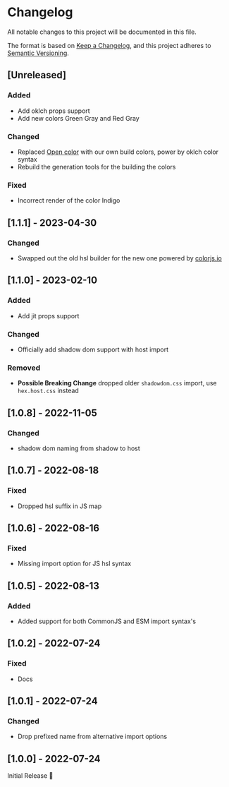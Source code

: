 # Changelog
All notable changes to this project will be documented in this file.

The format is based on [Keep a Changelog](https://keepachangelog.com/en/1.0.0/),
and this project adheres to [Semantic Versioning](https://semver.org/spec/v2.0.0.html).

## [Unreleased]

### Added
- Add oklch props support
- Add new colors Green Gray and Red Gray

### Changed
- Replaced [Open color](https://yeun.github.io/open-color/) with our own build colors, power by oklch color syntax
- Rebuild the generation tools for the building the colors

### Fixed
- Incorrect render of the color Indigo

## [1.1.1] - 2023-04-30
### Changed
- Swapped out the old hsl builder for the new one powered by [colorjs.io](https://colorjs.io/)

## [1.1.0] - 2023-02-10
### Added
- Add jit props support

### Changed
- Officially add shadow dom support with host import

### Removed
- **Possible Breaking Change** dropped older `shadowdom.css` import,
  use `hex.host.css` instead

## [1.0.8] - 2022-11-05
### Changed
- shadow dom naming from shadow to host

## [1.0.7] - 2022-08-18
### Fixed
- Dropped hsl suffix in JS map

## [1.0.6] - 2022-08-16
### Fixed
- Missing import option for JS hsl syntax

## [1.0.5] - 2022-08-13
### Added
- Added support for both CommonJS and ESM import syntax's

## [1.0.2] - 2022-07-24
### Fixed
- Docs

## [1.0.1] - 2022-07-24
### Changed
- Drop prefixed name from alternative import options

## [1.0.0] - 2022-07-24
Initial Release 🎉
